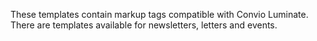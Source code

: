 These templates contain markup tags compatible with Convio Luminate. 
There are templates available for newsletters, letters and events.